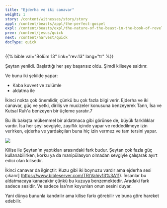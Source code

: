 ```yaml
---
title: "Ejderha ve iki canavar"
weight: 1
story: /content/witnesses/story/story
appl: /content/beasts/appl/the-perfect-gospel
expl: /content/beasts/expl/the-nature-of-the-beast-in-the-book-of-revelation
prev: /content/jesus/quick
next: /content/harvest/quick
docType: quick
---
```


{{% bible val="Bölüm 13" link="rev:13" lang="tr" %}}

Şeytan yenildi. Başlattığı her şey başarısız oldu. Şimdi kiliseye saldırır.

Ve bunu iki şekilde yapar:
- Kaba kuvvet ve zulümle
- aldatma ile

İkinci nokta çok önemlidir, çünkü bu çok fazla bilgi verir. Ejderha ve iki canavar, güç ve yetki, diriliş ve mucizeler konusuna benzeyerek Tanrı, İsa ve Kutsal Ruh'a benzeyen bir üçleme yaratır.7

Bu ilk bakışta mükemmel bir aldatmaca gibi görünse de, büyük farklılıklar vardır. İsa her şeyi sevgiyle, zayıflık içinde yapar ve reddedilmeye izin verirken, ejderha ve yardakçıları buna hiç izin vermez ve tam tersini yapar.

![](/images/trinity_en.jpg)

Kilise ile Şeytan'ın yaptıkları arasındaki fark budur. Şeytan çok fazla güç kullanabilirken, korku ya da manipülasyon olmadan sevgiyle çalışarak ayırt edici olan kilisedir. 

İkinci canavar da ilginçtir: Kuzu gibi iki boynuzu vardır ama ejderha sesi çıkarır] (https://www.bibleserver.com/TR/Vahiy13%3A11). İnsanlar bu aldatmacaya kanacaktır çünkü bu kuzuya benzemektedir. Aradaki fark sadece sesidir. Ve sadece İsa'nın koyunları onun sesini duyar.

Yani dünya bununla kandırılır ama kilise farkı görebilir ve buna göre hareket edebilir.